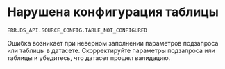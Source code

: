 # Нарушена конфигурация таблицы

`ERR.DS_API.SOURCE_CONFIG.TABLE_NOT_CONFIGURED`

Ошибка возникает при неверном заполнении параметров подзапроса или таблицы в датасете. Скорректируйте параметры подзапроса или таблицы и убедитесь, что датасет прошел валидацию.